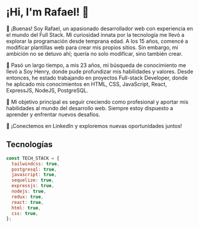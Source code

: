 <h1>¡Hi, I'm Rafael! 👋</h1>

<p>👋 ¡Buenas! Soy Rafael, un apasionado desarrollador web con experiencia en el mundo del Full Stack. Mi curiosidad innata por la tecnología me llevó a explorar la programación desde temprana edad. A los 15 años, comencé a modificar plantillas web para crear mis propios sitios. Sin embargo, mi ambición no se detuvo ahí; quería no solo modificar, sino también crear.

📜 Pasó un largo tiempo, a mis 23 años, mi búsqueda de conocimiento me llevó a Soy Henry, donde pude profundizar mis habilidades y valores. Desde entonces, he estado trabajando en proyectos Full-stack Developer, donde he aplicado mis conocimientos en HTML, CSS, JavaScript, React, ExpressJS, NodeJS, PostgreSQL.

🚀 Mi objetivo principal es seguir creciendo como profesional y aportar mis habilidades al mundo del desarrollo web. Siempre estoy dispuesto a aprender y enfrentar nuevos desafíos.

🤝 ¡Conectemos en LinkedIn y exploremos nuevas oportunidades juntos!</p>

<h2>Tecnologías</h2>

``` javascript
const TECH_STACK = {
  tailwindcss: true,
  postgresql: true,
  javascript: true,
  sequelize: true,
  expressjs: true,
  nodejs: true,
  redux: true,
  react: true,
  html: true,
  css: true,
};

```
